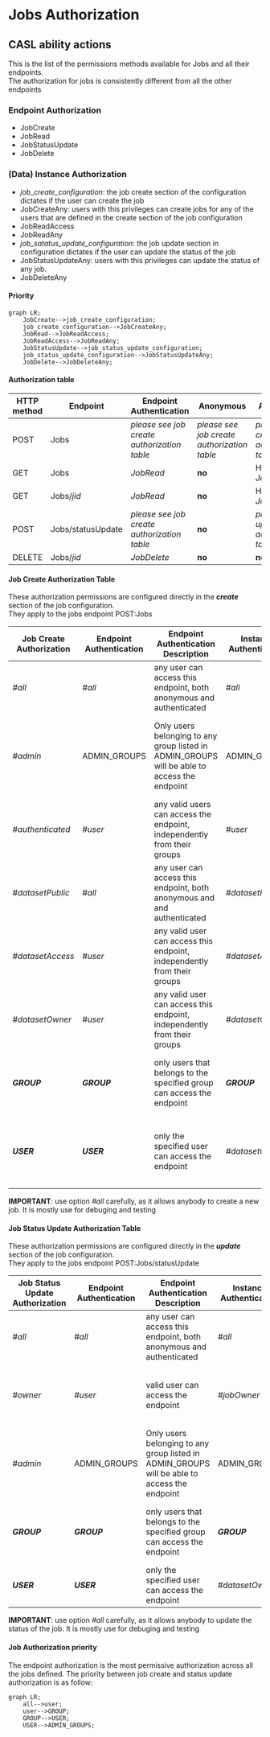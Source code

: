 # Jobs Authorization
## CASL ability actions
This is the list of the permissions methods available for Jobs and all their endpoints.  
The authorization for jobs is consistently different from all the other endpoints 

### Endpoint Authorization
- JobCreate
- JobRead
- JobStatusUpdate
- JobDelete

### (Data) Instance Authorization
- *job_create_configuration*: the job create section of the configuration dictates if the user can create the job 
- JobCreateAny: users with this privileges can create jobs for any of the users that are defined in the create section of the job configuration 
- JobReadAccess
- JobReadAny
- *job_satatus_update_configuration*: the job update section in configuration dictates if the user can update the status of the job
- JobStatusUpdateAny: users with this privileges can update the status of any job.
- JobDeleteAny

#### Priority
```mermaid
graph LR;
    JobCreate-->job_create_configuration;
    job_create_configuration-->JobCreateAny;
    JobRead-->JobReadAccess;
    JobReadAccess-->JobReadAny;
    JobStatusUpdate-->job_status_update_configuration;
    job_status_update_configuration-->JobStatusUpdateAny;
    JobDelete-->JobDeleteAny;
```

#### Authorization table
| HTTP method | Endpoint | Endpoint Authentication | Anonymous | Authenticated | Create Jobs Groups | Update Jobs Groups | Admin Groups | Delete Groups | Notes |
| -------- | ------- | ------- | ------- | ------- | ------- | ------- | ------- | ------- | ------- |
| POST | Jobs | _please see job create<br>authorization table_ | _please see job create<br>authorization table_ | _please see job create<br>authorization table_ | Any<br>_JobsCreateOwner_ | __no__ | Any<br>_JobsCreateAny_ | __no__ |  |
| GET | Jobs | _JobRead_ | __no__ | Has Access<br>_JobReadAccess_ | Has Access<br>_JobReadAccess_ |  __no__  | Any<br>_JobReadAny_ | __no__ |  |
| GET | Jobs/_jid_ | _JobRead_ | __no__ | Has Access<br>_JobReadAccess_ | Has Access<br>_JobReadAccess_ |  __no__  | Any<br>_JobReadAny_ | __no__ |  |
| POST | Jobs/statusUpdate | _please see job create<br>authorization table_ | __no__ | _please see job update<br>authorization table_ | __no__ | Owner<br>_JobStatusUpdateOwner_ | Any<br>_JobStatusUpdateAny_ | __no__ |  |
| DELETE | Jobs/_jid_ | _JobDelete_ | __no__ | __no__ | __no__ | __no__ | __no__ | _JobDeleteAny_ | | 

#### Job Create Authorization Table
These authorization permissions are configured directly in the __*create*__ section of the job configuration.  
They apply to the jobs endpoint POST:Jobs  
  
| Job Create Authorization | Endpoint Authentication | Endpoint Authentication Description | Instance Authentication | Instance Authentication Description |
| --- | --- | --- | --- | --- |
| _#all_ | _#all_ | any user can access this endpoint, both anonymous and authenticated | _#all_ | Any user can create this instance of the job |
| _#admin_ | ADMIN_GROUPS | Only users belonging to any group listed in ADMIN_GROUPS will be able to access the endpoint | ADMIN_GROUPS | Only users belonging to any group listed in ADMIN_GROUPS will be able to create this instance of the job |
| _#authenticated_ | _#user_ | any valid users can access the endpoint, independently from their groups | _#user_ | any valid users can cretae this instance of the job |
| _#datasetPublic_ | _#all_ | any user can access this endpoint, both anonymous and and authenticated | _#datasetPublic_ | the job instance will be created only if all the datasets listed are __public__ |
| _#datasetAccess_ | _#user_ | any valid user can access this endpoint, independently from their groups | _#datasetAccess_ | the job instance will be created only if the user has access to all the datasets listed |
| _#datasetOwner_ | _#user_ | any valid user can access this endpoint, independently from their groups | _#datasetOwner_ | the job instance will be created only if the user is part of all the datasets owner group |
| __*GROUP*__ | __*GROUP*__ | only users that belongs to the specified group can access the endpoint | __*GROUP*__ | the job instance will be created only if all the datasets listed belong to the group specified |
| __*USER*__ | __*USER*__ | only the specified user can access the endpoint | _#datasetOwner_ | the job instance will be created only if all the datasets listed are owned by any of the user's groups |

__IMPORTANT__: use option _#all_ carefully, as it allows anybody to create a new job. It is mostly use for debuging and testing

#### Job Status Update Authorization Table
These authorization permissions are configured directly in the __*update*__ section of the job configuration.  
They apply to the jobs endpoint POST:Jobs/statusUpdate  
  
| Job Status Update Authorization | Endpoint Authentication | Endpoint Authentication Description | Instance Authentication | Instance Authentication Description |
| --- | --- | --- | --- | --- |
| _#all_ | _#all_ | any user can access this endpoint, both anonymous and authenticated | _#all_ | Any user can update the status of this job instance |
| _#owner_ | _#user_ | valid user can access the endpoint | _#jobOwner_ | a user that belongs to the group listed as job owner can perform the update |
| _#admin_ | ADMIN_GROUPS | Only users belonging to any group listed in ADMIN_GROUPS will be able to access the endpoint | ADMIN_GROUPS | Only users belonging to any group listed in ADMIN_GROUPS  are able to update the job status |
| __*GROUP*__ | __*GROUP*__ | only users that belongs to the specified group can access the endpoint | __*GROUP*__ | the job status can be updated only by users who belong to the group specified |
| __*USER*__ | __*USER*__ | only the specified user can access the endpoint | _#datasetOwner_ | the job status can be updated only by the user indicated |

__IMPORTANT__: use option _#all_ carefully, as it allows anybody to update the status of the job. It is mostly use for debuging and testing

#### Job Authorization priority
The endpoint authorization is the most permissive authorization across all the jobs defined.
The priority between job create and status update authorization is as follow:

```mermaid
graph LR;
    all-->user;
    user-->GROUP;
    GROUP-->USER;
    USER-->ADMIN_GROUPS;
```